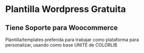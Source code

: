 # Plantilla Wordpress Gratuita
## Tiene Soporte para Woocommerce
Plantilla/templates preferida para trabajar como plataforma para personalizar, usando como base UNITE de COLORLIB
